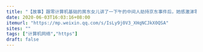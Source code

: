 ```yaml
---
title: "【故事】跟零计算机基础的房东女儿讲了一下午的中间人劫持京东事件后，她感激涕零，决定给我免除房租（下）"
date: 2020-06-03T16:03:16+08:00
itemurl: "https://mp.weixin.qq.com/s/IsLy9j0V3_XHqNCJkX0QSA"
sites: ""
tags: ["计算机网络","https"]
draft: false
---
```


